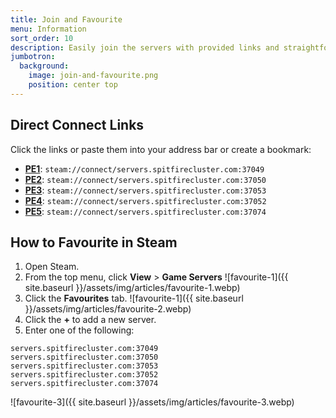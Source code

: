 ```yaml
---
title: Join and Favourite
menu: Information
sort_order: 10
description: Easily join the servers with provided links and straightforward instructions.
jumbotron:
  background:
    image: join-and-favourite.png
    position: center top
---
```


## Direct Connect Links

Click the links or paste them into your address bar or create a bookmark:

- **[PE1](steam://connect/servers.spitfirecluster.com:37049)**: `steam://connect/servers.spitfirecluster.com:37049`
- **[PE2](steam://connect/servers.spitfirecluster.com:37050)**: `steam://connect/servers.spitfirecluster.com:37050`
- **[PE3](steam://connect/servers.spitfirecluster.com:37053)**: `steam://connect/servers.spitfirecluster.com:37053`
- **[PE4](steam://connect/servers.spitfirecluster.com:37052)**: `steam://connect/servers.spitfirecluster.com:37052`
- **[PE5](steam://connect/servers.spitfirecluster.com:37074)**: `steam://connect/servers.spitfirecluster.com:37074`

## How to Favourite in Steam

1. Open Steam.
2. From the top menu, click **View** > **Game Servers**
![favourite-1]({{ site.baseurl }}/assets/img/articles/favourite-1.webp)
4. Click the **Favourites** tab.
![favourite-1]({{ site.baseurl }}/assets/img/articles/favourite-2.webp)
5. Click the **+** to add a new server.
6. Enter one of the following:

```
servers.spitfirecluster.com:37049
servers.spitfirecluster.com:37050
servers.spitfirecluster.com:37053
servers.spitfirecluster.com:37052
servers.spitfirecluster.com:37074
```

![favourite-3]({{ site.baseurl }}/assets/img/articles/favourite-3.webp)


